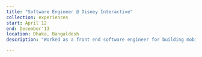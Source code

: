```yaml
---
title: "Software Engineer @ Disney Interactive"
collection: experiences
start: April'12
end: December'13
location: Dhaka, Bangaldesh
description: "Worked as a front end software engineer for building mobile social games on both iOS and Android platforms."

---
```

